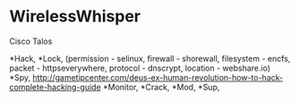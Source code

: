 # WirelessWhisper

Cisco Talos

*Hack, 
*Lock, (permission - selinux, firewall - shorewall, filesystem - encfs, packet - httpseverywhere, protocol - dnscrypt, location - webshare.io)  
*Spy, http://gametipcenter.com/deus-ex-human-revolution-how-to-hack-complete-hacking-guide
*Monitor, 
*Crack, 
*Mod, 
*Sup, 
